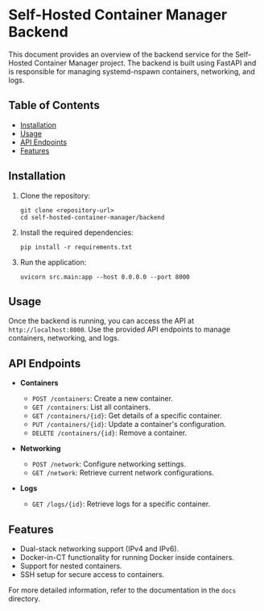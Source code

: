 # Self-Hosted Container Manager Backend

This document provides an overview of the backend service for the Self-Hosted Container Manager project. The backend is built using FastAPI and is responsible for managing systemd-nspawn containers, networking, and logs.

## Table of Contents

- [Installation](#installation)
- [Usage](#usage)
- [API Endpoints](#api-endpoints)
- [Features](#features)

## Installation

1. Clone the repository:
   ```
   git clone <repository-url>
   cd self-hosted-container-manager/backend
   ```

2. Install the required dependencies:
   ```
   pip install -r requirements.txt
   ```

3. Run the application:
   ```
   uvicorn src.main:app --host 0.0.0.0 --port 8000
   ```

## Usage

Once the backend is running, you can access the API at `http://localhost:8000`. Use the provided API endpoints to manage containers, networking, and logs.

## API Endpoints

- **Containers**
  - `POST /containers`: Create a new container.
  - `GET /containers`: List all containers.
  - `GET /containers/{id}`: Get details of a specific container.
  - `PUT /containers/{id}`: Update a container's configuration.
  - `DELETE /containers/{id}`: Remove a container.

- **Networking**
  - `POST /network`: Configure networking settings.
  - `GET /network`: Retrieve current network configurations.

- **Logs**
  - `GET /logs/{id}`: Retrieve logs for a specific container.

## Features

- Dual-stack networking support (IPv4 and IPv6).
- Docker-in-CT functionality for running Docker inside containers.
- Support for nested containers.
- SSH setup for secure access to containers.

For more detailed information, refer to the documentation in the `docs` directory.